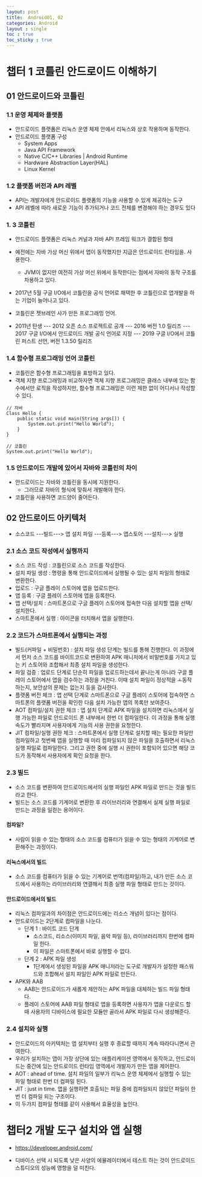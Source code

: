 ```yaml
---
layout: post
title:  Android01, 02
categories: Android
layout : single
toc : true 
toc_sticky : true
---
```

# 챕터 1 코틀린 안드로이드 이해하기

## 01 안드로이드와 코틀린



### 1.1 운영 체제와 플랫폼

- 안드로이드 플랫폼은 리눅스 운영 체제 안에서 리눅스와 상호 작용하며 동작한다.
- 안드로이드 플랫폼 구성
  - System Apps
  - Java API Framework
  - Native C/C++ Libraries | Android Runtime
  - Hardware Abstraction Layer(HAL)
  - Linux Kernel 



### 1.2 플랫폼 버전과 API 레벨

- API는 개발자에게 안드로이드 플랫폼의 기능을 사용할 수 있게 제공하는 도구
- API 레벨에 따라 새로운 기능이 추가되거나 코드 전체를 변경해야 하는 경우도 있다



### 1. 3 코틀린

- 안드로이드 플랫폼은 리눅스 커널과 자바 API 프레임 워크가 결합된 형태
- 예전에는 자바 가상 머신 위에서 앱이 동작했지만 지금은 안드로이드 런타임을. 사용한다.
  - JVM이 없지만 여전히 가상 머신 위에서 동작한다는 점에서 자바의 동작 구조를 차용하고 있다.

- 2017년 5월  구글 I/O에서 코틀린을 공식 언어로 채택한 후 코틀린으로 앱개발을 하는 기업이 늘어나고 있다.

- 코틀린은 젯브레인 사가 만든 프로그래밍 언어.
- 2011년 탄생 --- 2012 오픈 소스 프로젝트로 공개 --- 2016 버전 1.0 릴리즈 --- 2017 구글 I/O에서 안드로이드 개발 공식 언어로 지정 --- 2019 구글 I/O에서 코틀린 퍼스트 선언, 버전 1.3.50 릴리즈



### 1.4 함수형 프로그래밍 언어 코틀린

- 코틀린은 함수형 프로그래밍을 표방하고 있다.
- 객체 지향 프로그래밍과 비교하자면 객체 지향 프로그래밍은 클래스 내부에 있는 함수에서만 로직을 작성하지만, 함수형 프로그래밍은 이런 제한 없이 어디서나 작성할 수 있다.

```
// 자바
Class Hello {
	public static void main(String args[]) {
		System.out.print("Hello World");
	}
}
```

```
// 코틀린
System.out.print("Hello World");
```



### 1.5 안드로이드 개발에 있어서 자바와 코틀린의 차이

- 안드로이드는 자바와 코틀린을 동시에 지원한다.
  - 그러므로 자바의 형식에 맞춰서 개발해야 한다.
- 코틀린을 사용하면 코드양이 줄어든다.



## 02 안드로이드 아키텍처

- 소스코드 ---빌드---> 앱 설치 파일 ---등록---> 앱스토어 ---설치---> 실행



### 2.1 소스 코드 작성에서 실행까지

- 소스 코드 작성 : 코틀린으로 소스 코드를 작성한다.
- 설치 파일 생성 : 명령을 통해 안드로이드에서 실행될 수 있는 설치 파일의 형태로 변환한다.
- 업로드 : 구글 플레이 스토어에 앱을 업로드한다.
- 앱 등록 : 구글 플레이 스토어에 앱을 등록한다.
- 앱 선택/설치 : 스마트폰으로 구글 플레이 스토어에 접속한 다음 설치할 앱을 선택/설치한다.
- 스마트폰에서 실행 : 아이콘을 터치해서 앱을 실행한다.



### 2.2 코드가 스마트폰에서 실행되는 과정

- 빌드(커파일 + 비밀번호) : 설치 파일 생성 단계는 빌드를 통해 진행한다. 이 과정에서 먼저 소스 코드를 바이트코드로 변환하여 APK 매니저에서 비밀번호를 가지고 있는 키 스토어와 조합해서 최종 설치 파일을 생성한다.
- 파일 검증 : 업로드 단계로 단순히 파일을 업로드하는데서 끝나는게 아니라 구글 플레이 스토어에서 앱을 검수하는 과정을 거친다. 이때 설치 파일이 정상적을 ㅗ동작하는지, 보안상의 문제는 없는지 등을 검사한다.
- 플랫폼 버전 체크 : 앱 선택 단계로 스마트폰으로 구글 플레이 스토어에 접속하면 스마트폰의 플랫폼 버전을 확인한 다음 설치 가능한 앱의 목록만 보여준다.
- AOT 컴파일/설치 권한 체크 : 앱 설치 단계로 APK 파일을 설치하면 리눅스에서 실행 가능한 파일로 안드로이드 폰 내부에서 한번 더 컴파일한다. 이 과정을 통해 실행 속도가 빨라지며 사용자에게 기능의 사용 권한을 요청한다.
- JIT 컴파일/실행 권한 체크 : 스마트폰에서 실행 단계로 설치할 때는 필요한 파일만 컴파일하고 첫번째 앱을 실행할 때 미리 컴파일되지 않은 파일을 호출하면서 리눅스 실행 파일로 컴파일한다. 그리고 권한 중에 실행 시 권한이 포함되어 있으면 해당 코드가 동작해서 사용자에게 확인 요청을 한다.



### 2.3 빌드

- 소스 코드를 변환하여 안드로이드에서의 실행 파일인 APK 파일로 만드는 것을 빌드라고 한다.
- 빌드는 소스 코드를 기계어로 변환한 후 라이브러리와 연결해서 실제 실행 파일로 만드는 과정을 일컫는 용어이다.



#### 컴파일?

- 사람이 읽을 수 있는 형태의 소스 코드를 컴퓨터가 읽을 수 있는 형태의 기계어로 변환해주는 과정이다.



#### 리눅스에서의 빌드

- 소스 코드를 컴퓨터가 읽을 수 있는 기계어로 번역(컴파일)하고, 내가 만든 소스 코드에서 사용하는 라이브러리와 연결해서 최종 실행 파일 형태로 만드는 것이다.



#### 안드로이드에서의 빌드

- 리눅스 컴파일과의 차이점은 안드로이드에는 리소스 개념이 있다는 점이다.
- 안드로이드는 2단계로 컴파일을 나눈다.
  - 단계 1 : 바이트 코드 단계
    - 소스코드, 리소스(이미지 파일, 음악 파일 등), 라이브러리까지 한번에 컴파일 한다.
    - 이 파일은 스마트폰에서 바로 실행할 수 없다.
  - 단계 2 : APK 파일 생성
    - 1단계에서 생성된 파일을 APK 매니저라는 도구로 개발자가 설정한 패스워드와 조합해서 설치 파일인 APK 파일로 만든다.
- APK와 AAB
  - AAB는 안드로이드가 새롭게 제안하는 APK 파일을 대체하는 빌드 파일 형태다.
  - 플레이 스토어에 AAB 파일 형태로 앱을 등록하면 사용자가 앱을 다운로드 할 때 사용자의 디바이스에 필요한 모듈만 골라서 APK 파일로 다시 생성해준다.



### 2.4 설치와 실행

- 안드로이드의 아키텍처는 앱 설치부터 실행 후 종료할 때까지 계속 따라다니면서 관여한다.
- 우리가 설치하는 앱이 가장 상단에 있는 애플리케이션 영역에서 동작하고, 안드로이드는 중간에 있는 안드로이드 런타임 영역에서 개발자가 만든 앱을 제어한다.
- AOT : ahead of time. 설치 파일의 일부가 리눅스 운영 체제에서 실행할 수 있는 파일 형태로 한번 더 컴파일 된다.
- JIT : just in time. 앱을 실행하면 호출되는 파일 중에 컴파일되지 않았던 파일이 한번 더 컴파일 되는 구조이다.
- 이 두가지 컴파일 형태를 같이 사용해서 효율성을 높인다.



# 챕터2 개발 도구 설치와 앱 실행

- https://developer.android.com/

- 디바이스 선택 시 되도록 낮은 사양의 에뮬레이터에서 테스트 하는 것이 안드로이드 스튜디오의 성능에 영향을 덜 미친다.